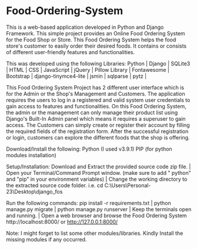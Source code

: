 # Food-Ordering-System

This is a web-based application developed in Python and Django Framework. This simple project provides an Online Food Ordering System for the Food Shop or Store. This Food Ordering System helps the food store's customer to easily order their desired foods. It contains or consists of different user-friendly features and functionalities.

This was developed using the following Libraries:
Python |
Django |
SQLite3 |
HTML |
CSS |
JavaScript |
jQuery |
Pillow Library |
Fontawesome |
Bootstrap |
django-tinymce4-lite |
jsmin |
sqlparse |
pytz |

This Food Ordering System Project has 2 different user interface which is for the Admin or the Shop's Management and Customers. The application requires the users to log in a registered and valid system user credentials to gain access to features and functionalities. On this Food Ordering System, the admin or the management can only manage their product list using Django's Built-In Admin panel which means it requires a superuser to gain access. The Customers can simply create or register their account by filling the required fields of the registration form. After the successful registration or login, customers can explore the different foods that the shop is offering. 

Download/Install the following:
Python (I used v3.9.1)
PIP (for  python modules installation)

Setup/Installation:
Download and Extract the provided source code zip file. |
Open your Terminal/Command Prompt window. (make sure to add " python" and "pip" in your environment variables) |
Change the working directory to the extracted source code folder. i.e. cd C:\Users\Personal-23\Desktop\django_fos

Run the following commands:
pip install -r requirements.txt |
python manage.py migrate |
python manage.py runserver |
Keep the terminals open and running. |
Open a web browser and browse the Food Ordering System http://localhost:8000/ or http://127.0.0.1:8000/ 

Note: I might forget to list some other modules/libraries. Kindly Install the missing modules if any occurred.
